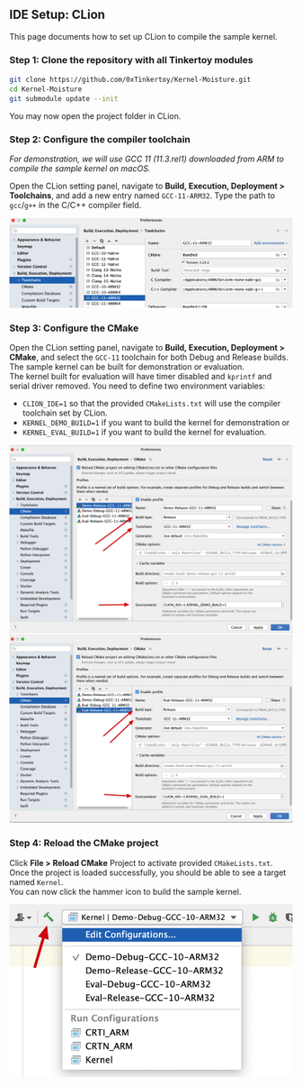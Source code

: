 ## IDE Setup: CLion

This page documents how to set up CLion to compile the sample kernel.  

### Step 1: Clone the repository with all Tinkertoy modules

```bash
git clone https://github.com/0xTinkertoy/Kernel-Moisture.git
cd Kernel-Moisture
git submodule update --init
```

You may now open the project folder in CLion.

### Step 2: Configure the compiler toolchain

*For demonstration, we will use GCC 11 (11.3.rel1) downloaded from ARM to compile the sample kernel on macOS.*

Open the CLion setting panel, navigate to **Build, Execution, Deployment > Toolchains**, and add a new entry named `GCC-11-ARM32`.
Type the path to `gcc`/`g++` in the C/C++ compiler field.

![](Assets/IDESetupCLion1.png)

### Step 3: Configure the CMake

Open the CLion setting panel, navigate to **Build, Execution, Deployment > CMake**, and select the `GCC-11` toolchain for both Debug and Release builds.
The sample kernel can be built for demonstration or evaluation.  
The kernel built for evaluation will have timer disabled and `kprintf` and serial driver removed.
You need to define two environment variables:
- `CLION_IDE=1` so that the provided `CMakeLists.txt` will use the compiler toolchain set by CLion.
- `KERNEL_DEMO_BUILD=1` if you want to build the kernel for demonstration or
- `KERNEL_EVAL_BUILD=1` if you want to build the kernel for evaluation.

![](Assets/IDESetupCLion2.png)
![](Assets/IDESetupCLion3.png)

### Step 4: Reload the CMake project

Click **File > Reload CMake** Project to activate provided `CMakeLists.txt`.  
Once the project is loaded successfully, you should be able to see a target named `Kernel`.  
You can now click the hammer icon to build the sample kernel.

![](Assets/IDESetupCLion4.png)

